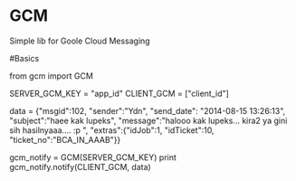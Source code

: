 # GCM
Simple lib for Goole Cloud Messaging


#Basics

from gcm import GCM

SERVER_GCM_KEY = "app_id"
CLIENT_GCM = ["client_id"]

data = {"msgid":102,
			"sender":"Ydn",
			"send_date": "2014-08-15 13:26:13",
			"subject":"haee kak lupeks",
			"message":"halooo kak lupeks... kira2 ya gini sih hasilnyaaa.... :p ",
			"extras":{"idJob":1, "idTicket":10, "ticket_no":"BCA_IN_AAAB"}}

gcm_notify = GCM(SERVER_GCM_KEY)
print gcm_notify.notify(CLIENT_GCM, data)